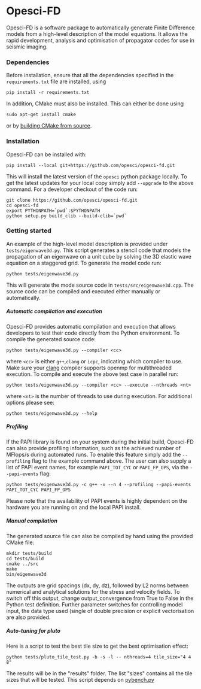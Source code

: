 # Opesci-FD

Opesci-FD is a software package to automatically generate Finite
Difference models from a high-level description of the model
equations. It allows the rapid development, analysis and optimisation
of propagator codes for use in seismic imaging.

### Dependencies

Before installation, ensure that all the dependencies specified in the `requirements.txt` file are installed, using

```
pip install -r requirements.txt
```

In addition, CMake must also be installed. This can either be done using

```sudo apt-get install cmake```

or by [building CMake from source](https://cmake.org/install/).

### Installation

Opesci-FD can be installed with:
```
pip install --local git+https://github.com/opesci/opesci-fd.git
```
This will install the latest version of the `opesci` python package
locally. To get the latest updates for your local copy simply add
`--upgrade` to the above command. For a developer checkout of the code
run:
```
git clone https://github.com/opesci/opesci-fd.git
cd opesci-fd
export PYTHONPATH=`pwd`:$PYTHONPATH
python setup.py build_clib --build-clib=`pwd`
```

### Getting started

An example of the high-level model description is provided under
`tests/eigenwave3d.py`. This script generates a stencil code that
models the propagation of an eigenwave on a unit cube by solving the
3D elastic wave equation on a staggered grid. To generate the model
code run:
```
python tests/eigenwave3d.py
```

This will generate the mode source code in `tests/src/eigenwave3d.cpp`.
The source code can be compiled and executed either manually or 
automatically.

##### Automatic compilation and execution

Opesci-FD provides automatic compilation and execution that allows 
developers to test their code directly from the Python environment. 
To compile the generated source code:
```
python tests/eigenwave3d.py --compiler <cc>
```
where `<cc>` is either `g++`,`clang` or `icpc`, indicating which compiler to
use. Make sure your [clang](http://clang-omp.github.io/) compiler supports openmp 
for multithreaded execution.
To compile and execute the above test case in parallel run:
```
python tests/eigenwave3d.py --compiler <cc> --execute --nthreads <nt>
```
where `<nt>` is the number of threads to use during execution. 
For additional options please see:
```
python tests/eigenwave3d.py --help
```

##### Profiling

If the PAPI library is found on your system during the initial build,
Opesci-FD can also provide profiling information, such as the achieved
number of MFlops/s during automated runs. To enable this feature
simply add the `--profiling` flag to the example command above. The
user can also supply a list of PAPI event names, for example
`PAPI_TOT_CYC` or `PAPI_FP_OPS`, via the `--papi-events` flag:
```
python tests/eigenwave3d.py -c g++ -x --n 4 --profiling --papi-events PAPI_TOT_CYC PAPI_FP_OPS
```

Please note that the availability of PAPI events is highly dependent
on the hardware you are running on and the local PAPI install.

##### Manual compilation

The generated source file can also be compiled by hand using the
provided CMake file:
```
mkdir tests/build
cd tests/build
cmake ../src
make
bin/eigenwave3d
```

The outputs are grid spacings (dx, dy, dz), followed by L2 norms
between numerical and analytical solutions for the stress and velocity
fields. To switch off this output, change output_convergence from True
to False in the Python test definition. Further parameter switches for
controlling model input, the data type used (single of double
precision or explicit vectorisation are also provided.


##### Auto-tuning for pluto

Here is a script to test the best tile size to get the best optimisation effect:
```
python tests/pluto_tile_test.py -b -s -l -- nthreads=4 tile_size="4 4 8"
```
The results will be in the "results" folder.
The list "sizes" contains all the tile sizes that will be tested. 
This script depends on [pybench.py](https://github.com/firedrakeproject/pybench)

